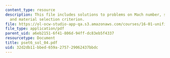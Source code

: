 ```yaml
---
content_type: resource
description: This file includes solutions to problems on Mach number, surface pressures,
  and material selection criterion.
file: https://ol-ocw-studio-app-qa.s3.amazonaws.com/courses/16-01-unified-engineering-i-ii-iii-iv-fall-2005-spring-2006/32d2db11bbed659a275729062437bbdc_pset6_sol_04.pdf
file_type: application/pdf
parent_uid: a6eb2151-6f41-806d-94ff-dc83eb5f4337
resourcetype: Document
title: pset6_sol_04.pdf
uid: 32d2db11-bbed-659a-2757-29062437bbdc
---
```

